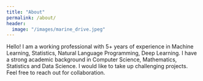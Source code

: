 ```yaml
---
title: "About"
permalink: /about/
header:
  image: "/images/marine_drive.jpeg"
---
```


Hello! I am a working professional with 5+ years of experience in Machine Learning, Statistics, Natural Language Programming, Deep Learning. I have a strong academic background in Computer Science, Mathematics, Statistics and Data Science. I would like to take up challenging projects. Feel free to reach out for collaboration.
